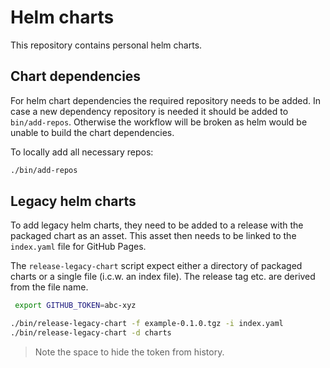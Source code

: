 # Helm charts

This repository contains personal helm charts.

## Chart dependencies

For helm chart dependencies the required repository needs to be added.
In case a new dependency repository is needed it should be added to `bin/add-repos`.
Otherwise the workflow will be broken as helm would be unable to build the chart dependencies.

To locally add all necessary repos:

```sh
./bin/add-repos
```

## Legacy helm charts

To add legacy helm charts, they need to be added to a release with the packaged chart as an asset.
This asset then needs to be linked to the `index.yaml` file for GitHub Pages.

The `release-legacy-chart` script expect either a directory of packaged charts or a single file (i.c.w. an index file).
The release tag etc. are derived from the file name.

```sh
 export GITHUB_TOKEN=abc-xyz

./bin/release-legacy-chart -f example-0.1.0.tgz -i index.yaml
./bin/release-legacy-chart -d charts
```

> Note the space to hide the token from history.
